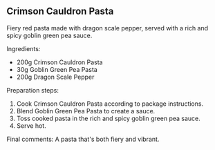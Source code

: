 ## Crimson Cauldron Pasta


Fiery red pasta made with dragon scale pepper, served with a rich and spicy goblin green pea sauce.

Ingredients:

* 200g Crimson Cauldron Pasta
* 30g Goblin Green Pea Pasta
* 200g Dragon Scale Pepper

Preparation steps:

1. Cook Crimson Cauldron Pasta according to package instructions.
2. Blend Goblin Green Pea Pasta to create a sauce.
3. Toss cooked pasta in the rich and spicy goblin green pea sauce.
4. Serve hot.

Final comments: A pasta that's both fiery and vibrant.
